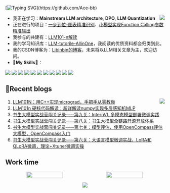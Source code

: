 [![Typing SVG](https://readme-typing-svg.demolab.com/?lines=I'm+someone+who+plans+to+be+a+senior+algorithm+engineer;Welcome+to+my+repo;)](https://github.com/Ace-bb)

<a href="#">
  <img align="right" src="https://github-readme-stats.vercel.app/api?username=Ace-bb&count_private=true&show_icons=true&bg_color=15,f2f7fd,E0EAFC" />
</a>

- 我正在学习：**Mainstream LLM architecture**, **DPO**, **LLM Quantization**
- 正在进行的项目：[一步到位-图表精准识别](https://github.com/Ace-bb/LLM-based-graph-tool)、[小模型实现Function Calling参数精准输出](https://github.com/Ace-bb/Function_Calling_mini_llm_train)
- 我参与的共建有：[LLM101-n解读](https://github.com/SmartFlowAI/LLM101n-CN)
- 我的学习知识库：[LLM-tutorile-AllinOne](https://github.com/Ace-bb/LLM-tutorial-AllinOne)，我阅读的优质资料都会归类到此。
- 我的CSDN博客为：[Libinbin的博客](https://blog.csdn.net/Ace_bb)，未来将以LLM相关文章为主，欢迎访问。
- 🌟**My Skills**🌟：
  
![](https://wakatime.com/badge/user/f42aafad-ed0a-40ba-96e0-aceb666e5ae6.svg)
![](https://img.shields.io/badge/-Python-3e74a2?style=flat-square&logo=Python&logoColor=fff)
![](https://img.shields.io/badge/-C++-00599C?style=flat-square&logo=cplusplus&logoColor=fff)
![](https://img.shields.io/badge/-SpingBoot-6DB33F?style=flat-square&logo=spring&logoColor=fff)
![](https://img.shields.io/badge/-Vue-4fc08d?style=flat-square&logo=Vue.js&logoColor=fff)
![](https://img.shields.io/badge/-FastAPI-009688?style=flat-square&logo=FastAPI&logoColor=fff)
![](https://img.shields.io/badge/-Linux-000000?style=flat-square&logo=Linux&logoColor=fff)
![](https://img.shields.io/badge/-Docker-2496ED?style=flat-square&logo=Docker&logoColor=fff)
![](https://img.shields.io/badge/-GitHub%20Actions-2088FF?style=flat-square&logo=GitHubActions&logoColor=fff)
![](https://img.shields.io/badge/-Redis-DC382D?style=flat-square&logo=Redis&logoColor=fff)
![](https://img.shields.io/badge/-MongoDB-47A248?style=flat-square&logo=MongoDB&logoColor=fff)

## 📖Recent blogs

<img align="right" src="https://github-readme-stats.vercel.app/api/top-langs/?username=Ace-bb&layout=compact" />

1. [LLM101N：用C++实现micrograd，手把手从零教你](https://mp.weixin.qq.com/s/Jx1dIuP1IRIJrDdGWaMOVw) 
2. [LLM101n 硬核代码解读：超详解读numpy实现多层感知机MLP](https://mp.weixin.qq.com/s/454zpolG1kws0oRy2Hc-RA)
3. [书生大模型实战营闯关记录----第九关：InternVL 多模态模型部署微调实践](http://t.csdnimg.cn/Z9PBj)
4. [书生大模型实战营闯关记录----第八关：书生大模型全链路开源开放体系](http://t.csdnimg.cn/Ne6TS)
5. [书生大模型实战营闯关记录----第七关：模型评估，使用OpenCompass评估大模型，OpenCompass入门](http://t.csdnimg.cn/EWOOq)
6. [书生大模型实战营闯关记录----第六关：大语言模型微调实战，LoRA和QLoRA微调，理论+Xtuner微调实操](http://t.csdnimg.cn/Ak73v)

## Work time

<p align="center" style="width:100%;display:flex;flex-direction:row;">
  <img align="left" width="46%" style="flex:1" src="https://github-readme-stats.vercel.app/api/wakatime?username=binbin&layout=compact" />
  <img align="left" width="46%" height="100%" style="flex:1" src="https://github-readme-activity-graph.vercel.app/graph?username=Ace-bb&theme=react" />
</p>

<!-- [![Ashutosh's github activity graph](https://github-readme-activity-graph.vercel.app/graph?username=Ace-bb&theme=react)](https://github.com/Ace-bb) -->

<!--<img align="center" src="https://skillicons.dev/icons?i=Ace&theme=light" /> -->




<p align="center" style="width:100%">
  <img src="https://capsule-render.vercel.app/api?type=waving&height=140&text=UP!&fontAlign=80&fontAlignY=40&color=gradient" />
</p>

<!--
**Ace-bb/Ace-bb** is a ✨ _special_ ✨ repository because its `README.md` (this file) appears on your GitHub profile.


Here are some ideas to get you started:

- 🔭 I’m currently working on ...
- 🌱 I’m currently learning ...
- 👯 I’m looking to collaborate on ...
- 🤔 I’m looking for help with ...
- 💬 Ask me about ...
- 📫 How to reach me: ...
- 😄 Pronouns: ...
- ⚡ Fun fact: ...
-->
